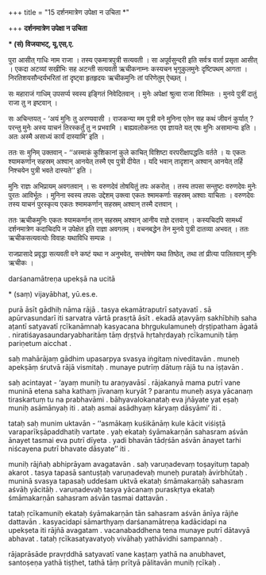 +++
title = "15 दर्शनमात्रेण उपेक्षा न उचिता *"

+++
**दर्शनमात्रेण उपेक्षा न उचिता**

**\* (सं) विजयाभट्, यू.एस्.ए.**

पुरा आसीत् गाधिः नाम राजा । तस्य एकमात्रपुत्री सत्यवती । सा अपूर्वसुन्दरी इति सर्वत्र वार्ता प्रसृता आसीत् । एकदा अटव्यां सखीभिः सह अटन्ती सत्यवती ऋचीकनाम्नः कस्यचन भृगुकुलमुनेः दृष्टिपथम् आगता । निरतिशयसौन्दर्यभरितां तां दृष्ट्वा हृतहृदयः ऋचीकमुनिः तां परिणेतुम् ऐच्छत् ।

सः महाराजं गाधिम् उपसर्प्य स्वस्य इङ्गितं निवेदितवान् । मुनेः अपेक्षां श्रुत्वा राजा विस्मितः । मुनये पुत्रीं दातुं राजा तु न इष्टवान् ।

सः अचिन्तयत् - ‘अयं मुनिः तु अरण्यवासी । राजकन्या मम पुत्री वने मुनिना एतेन सह कथं जीवनं कुर्यात् ? परन्तु मुनेः अस्य याचनं तिरस्कर्तुं तु न प्रभवामि । बाह्यवलोकनतः एव ज्ञायते यत् एषः मुनिः असामान्यः इति । अतः अस्मै असाध्यं कार्यं दास्यामि’ इति ।

ततः सः मुनिम् उक्तवान् - ‘‘अस्माकं कुशिकानां कुले काचित् विशिष्टा वरपरीक्षापद्धतिः वर्तते । यः एकतः श्यामकर्णान् सहस्रम् अश्वान् आनयेत् तस्मै एव पुत्री दीयेत । यदि भवान् तादृशान् अश्वान् आनयेत् तर्हि निश्चयेन पुत्री भवते दास्यते’’ इति ।

मुनिः राज्ञः अभिप्रायम् अवगतवान् । सः वरुणदेवं तोषयितुं तपः अकरोत् । तस्य तपसा सन्तुष्टः वरुणदेवः मुनेः पुरतः आविर्भूतः । मुनिना स्वस्य तपसः उद्देशम् उक्त्वा एकतः श्मामकर्णाः सहस्रम् अश्वाः याचिताः । वरुणदेवः तस्य याचनं पुरस्कृत्य एकतः श्मामकर्णान् सहस्रम् अश्वान् तस्मै दत्तवान् ।

ततः ऋचीकमुनिः एकतः श्यामकर्णान् तान् सहस्रम् अश्वान् आनीय राज्ञे दत्तवान् । कस्यचिदपि सामर्थ्यं दर्शनमात्रेण कदाचिदपि न उपेक्षेत इति राज्ञा अवगतम् । वचनबद्धेन तेन मुनये पुत्री दातव्या अभवत् । ततः ऋचीकसत्यवत्योः विवाहः यथाविधि सम्पन्नः ।

राजप्रासादे प्रवृद्धा सत्यवती वने कष्टं यथा न अनुभवेत्, सन्तोषेण यथा तिष्ठेत्, तथा तां प्रीत्या पालितवान् मुनिः ऋचीकः ।

darśanamātreṇa upekṣā na ucitā

\* (saṃ) vijayābhaṭ, yū.es.e.

purā āsīt gādhiḥ nāma rājā . tasya ekamātraputrī satyavatī . sā apūrvasundarī iti sarvatra vārtā prasṛtā āsīt . ekadā aṭavyāṃ sakhībhiḥ saha aṭantī satyavatī ṛcīkanāmnaḥ kasyacana bhṛgukulamuneḥ dṛṣṭipatham āgatā . niratiśayasaundaryabharitāṃ tāṃ dṛṣṭvā hṛtahṛdayaḥ ṛcīkamuniḥ tāṃ pariṇetum aicchat .

saḥ mahārājaṃ gādhim upasarpya svasya iṅgitaṃ niveditavān . muneḥ apekṣāṃ śrutvā rājā vismitaḥ . munaye putrīṃ dātuṃ rājā tu na iṣṭavān .

saḥ acintayat - ‘ayaṃ muniḥ tu araṇyavāsī . rājakanyā mama putrī vane muninā etena saha kathaṃ jīvanaṃ kuryāt ? parantu muneḥ asya yācanaṃ tiraskartuṃ tu na prabhavāmi . bāhyavalokanataḥ eva jñāyate yat eṣaḥ muniḥ asāmānyaḥ iti . ataḥ asmai asādhyaṃ kāryaṃ dāsyāmi’ iti .

tataḥ saḥ munim uktavān - ‘‘asmākaṃ kuśikānāṃ kule kācit viśiṣṭā varaparīkṣāpaddhatiḥ vartate . yaḥ ekataḥ śyāmakarṇān sahasram aśvān ānayet tasmai eva putrī dīyeta . yadi bhavān tādṛśān aśvān ānayet tarhi niścayena putrī bhavate dāsyate’’ iti .

muniḥ rājñaḥ abhiprāyam avagatavān . saḥ varuṇadevaṃ toṣayituṃ tapaḥ akarot . tasya tapasā santuṣṭaḥ varuṇadevaḥ muneḥ purataḥ āvirbhūtaḥ . muninā svasya tapasaḥ uddeśam uktvā ekataḥ śmāmakarṇāḥ sahasram aśvāḥ yācitāḥ . varuṇadevaḥ tasya yācanaṃ puraskṛtya ekataḥ śmāmakarṇān sahasram aśvān tasmai dattavān .

tataḥ ṛcīkamuniḥ ekataḥ śyāmakarṇān tān sahasram aśvān ānīya rājñe dattavān . kasyacidapi sāmarthyaṃ darśanamātreṇa kadācidapi na upekṣeta iti rājñā avagatam . vacanabaddhena tena munaye putrī dātavyā abhavat . tataḥ ṛcīkasatyavatyoḥ vivāhaḥ yathāvidhi sampannaḥ .

rājaprāsāde pravṛddhā satyavatī vane kaṣṭaṃ yathā na anubhavet, santoṣeṇa yathā tiṣṭhet, tathā tāṃ prītyā pālitavān muniḥ ṛcīkaḥ .
